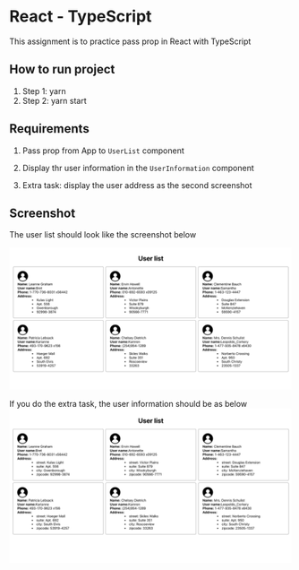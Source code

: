# React - TypeScript

This assignment is to practice pass prop in React with TypeScript

## How to run project

1. Step 1: yarn
2. Step 2: yarn start

## Requirements

1. Pass prop from App to `UserList` component

2. Display thr user information in the `UserInformation` component

3. Extra task: display the user address as the second screenshot

## Screenshot

The user list should look like the screenshot below

![](./screenshots/userList.png)

If you do the extra task, the user information should be as below
![](./screenshots/extra.png)
